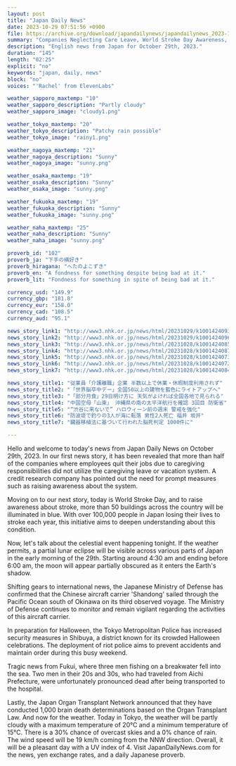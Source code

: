 ```yaml
---
layout: post
title: "Japan Daily News"
date: 2023-10-29 07:51:56 +0900
file: https://archive.org/download/japandailynews/japandailynews_2023-10-29.mp3
summary: "Companies Neglecting Care Leave, World Stroke Day Awareness, and Partial Lunar Eclipse, & more…"
description: "English news from Japan for October 29th, 2023."
duration: "145"
length: "02:25"
explicit: "no"
keywords: "japan, daily, news"
block: "no"
voices: "'Rachel' from ElevenLabs"

weather_sapporo_maxtemp: "10"
weather_sapporo_description: "Partly cloudy"
weather_sapporo_image: "cloudy1.png"

weather_tokyo_maxtemp: "20"
weather_tokyo_description: "Patchy rain possible"
weather_tokyo_image: "rainy1.png"

weather_nagoya_maxtemp: "21"
weather_nagoya_description: "Sunny"
weather_nagoya_image: "sunny.png"

weather_osaka_maxtemp: "19"
weather_osaka_description: "Sunny"
weather_osaka_image: "sunny.png"

weather_fukuoka_maxtemp: "19"
weather_fukuoka_description: "Sunny"
weather_fukuoka_image: "sunny.png"

weather_naha_maxtemp: "25"
weather_naha_description: "Sunny"
weather_naha_image: "sunny.png"

proverb_id: "102"
proverb_ja: "下手の横好き"
proverb_hiragana: "へたのよこずき"
proverb_en: "A fondness for something despite being bad at it."
proverb_lit: "Fondness for something in spite of being bad at it."

currency_usd: "149.9"
currency_gbp: "181.8"
currency_eur: "158.0"
currency_cad: "108.5"
currency_aud: "95.1"

news_story_link1: "http://www3.nhk.or.jp/news/html/20231029/k10014240931000.html"
news_story_link2: "http://www3.nhk.or.jp/news/html/20231029/k10014240961000.html"
news_story_link3: "http://www3.nhk.or.jp/news/html/20231028/k10014240851000.html"
news_story_link4: "http://www3.nhk.or.jp/news/html/20231028/k10014240871000.html"
news_story_link5: "http://www3.nhk.or.jp/news/html/20231028/k10014240731000.html"
news_story_link6: "http://www3.nhk.or.jp/news/html/20231028/k10014240721000.html"
news_story_link7: "http://www3.nhk.or.jp/news/html/20231028/k10014240841000.html"

news_story_title1: "従業員「介護離職」企業 半数以上で休業・休暇制度利用されず"
news_story_title2: "「世界脳卒中デー」全国50以上の建物を藍色にライトアップへ"
news_story_title3: "「部分月食」29日明け方に 天気がよければ全国各地で見られる"
news_story_title4: "中国空母「山東」 沖縄県の南の太平洋航行を確認 3回目 防衛省"
news_story_title5: "“渋谷に来ないで” ハロウィーン前の週末 警戒を強化"
news_story_title6: "防波堤で釣りの3人が海に転落 男性2人死亡 福井 坂井"
news_story_title7: "臓器移植法に基づいて行われた脳死判定 1000件に"

---
```


Hello and welcome to today's news from Japan Daily News on October 29th, 2023. In our first news story, it has been revealed that more than half of the companies where employees quit their jobs due to caregiving responsibilities did not utilize the caregiving leave or vacation system. A credit research company has pointed out the need for prompt measures such as raising awareness about the system.

Moving on to our next story, today is World Stroke Day, and to raise awareness about stroke, more than 50 buildings across the country will be illuminated in blue. With over 100,000 people in Japan losing their lives to stroke each year, this initiative aims to deepen understanding about this condition.

Now, let's talk about the celestial event happening tonight. If the weather permits, a partial lunar eclipse will be visible across various parts of Japan in the early morning of the 29th. Starting around 4:30 am and ending before 6:00 am, the moon will appear partially obscured as it enters the Earth's shadow.

Shifting gears to international news, the Japanese Ministry of Defense has confirmed that the Chinese aircraft carrier 'Shandong' sailed through the Pacific Ocean south of Okinawa on its third observed voyage. The Ministry of Defense continues to monitor and remain vigilant regarding the activities of this aircraft carrier.

In preparation for Halloween, the Tokyo Metropolitan Police has increased security measures in Shibuya, a district known for its crowded Halloween celebrations. The deployment of riot police aims to prevent accidents and maintain order during this busy weekend.

Tragic news from Fukui, where three men fishing on a breakwater fell into the sea. Two men in their 20s and 30s, who had traveled from Aichi Prefecture, were unfortunately pronounced dead after being transported to the hospital.

Lastly, the Japan Organ Transplant Network announced that they have conducted 1,000 brain death determinations based on the Organ Transplant Law. And now for the weather. Today in Tokyo, the weather will be partly cloudy with a maximum temperature of 20°C and a minimum temperature of 15°C. There is a 30% chance of overcast skies and a 0% chance of rain. The wind speed will be 19 km/h coming from the NNW direction. Overall, it will be a pleasant day with a UV index of 4.  Visit JapanDailyNews.com for the news, yen exchange rates, and a daily Japanese proverb.

